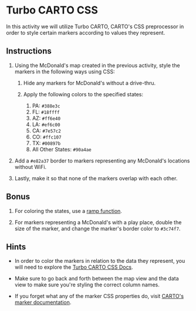 # Turbo CARTO CSS

In this activity we will utilize Turbo CARTO, CARTO's CSS preprocessor in order to style certain markers according to values they represent.

## Instructions

1. Using the McDonald's map created in the previous activity, style the markers in the following ways using CSS:

   1. Hide any markers for McDonald's without a drive-thru.

   2. Apply the following colors to the specified states:

      1. PA: `#388e3c`
      2. FL: `#18ffff`
      3. AZ: `#ff6e40`
      4. LA: `#ef6c00`
      5. CA: `#7e57c2`
      6. CO: `#ffc107`
      7. TX: `#00897b`
      8. All Other States: `#90a4ae`

2. Add a `#e82a37` border to markers representing any McDonald's locations without WiFi.

3. Lastly, make it so that none of the markers overlap with each other.

## Bonus

1. For coloring the states, use a [ramp function](https://github.com/CartoDB/turbo-carto#turbo-carto-ramps).

2. For markers representing a McDonald's with a play place, double the size of the marker, and change the marker's border color to `#3c74f7`.

## Hints

* In order to color the markers in relation to the data they represent, you will need to explore the [Turbo CARTO CSS Docs](https://github.com/CartoDB/turbo-carto).

* Make sure to go back and forth between the map view and the data view to make sure you're styling the correct column names.

* If you forget what any of the marker CSS properties do, visit [CARTO's marker documentation](https://carto.com/docs/carto-engine/cartocss/properties#markers).
